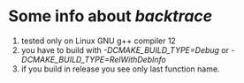 # Some info about *backtrace*
1. tested only on Linux GNU g++ compiler 12
2. you have to build with *-DCMAKE_BUILD_TYPE=Debug* or *-DCMAKE_BUILD_TYPE=RelWithDebInfo*
3. if you build in release you see only last function name. 

